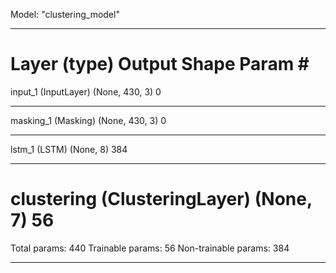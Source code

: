 Model: "clustering_model"
_________________________________________________________________
Layer (type)                 Output Shape              Param #   
=================================================================
input_1 (InputLayer)         (None, 430, 3)            0         
_________________________________________________________________
masking_1 (Masking)          (None, 430, 3)            0         
_________________________________________________________________
lstm_1 (LSTM)                (None, 8)                 384       
_________________________________________________________________
clustering (ClusteringLayer) (None, 7)                 56        
=================================================================
Total params: 440
Trainable params: 56
Non-trainable params: 384
_________________________________________________________________
